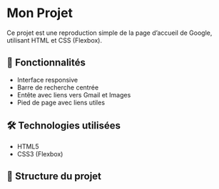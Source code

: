 # Mon Projet

Ce projet est une reproduction simple de la page d’accueil de Google, utilisant HTML et CSS (Flexbox).

## 🚀 Fonctionnalités

- Interface responsive
- Barre de recherche centrée
- Entête avec liens vers Gmail et Images
- Pied de page avec liens utiles

## 🛠️ Technologies utilisées

- HTML5
- CSS3 (Flexbox)

## 📂 Structure du projet
